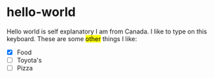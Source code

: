 # hello-world
Hello world is self explanatory
I am from Canada. I like to type on this keyboard.
These are some <mark>other</mark> things I like:
- [x] Food  
- [ ] Toyota's
- [ ] Pizza
